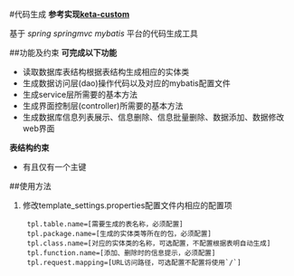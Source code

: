 #代码生成
**参考实现[keta-custom](mailto:ketayao@gmail.com)**

基于 *spring springmvc mybatis* 平台的代码生成工具

##功能及约束
**可完成以下功能**

* 读取数据库表结构根据表结构生成相应的实体类
* 生成数据访问层(dao)操作代码以及对应的mybatis配置文件
* 生成service层所需要的基本方法
* 生成界面控制层(controller)所需要的基本方法
* 生成数据库信息列表展示、信息删除、信息批量删除、数据添加、数据修改web界面

**表结构约束**

* 有且仅有一个主键

##使用方法
1. 修改template_settings.properties配置文件内相应的配置项

		tpl.table.name=[需要生成的表名称，必须配置]
		tpl.package.name=[生成的实体类等所在的包，必须配置]
		tpl.class.name=[对应的实体类的名称，可选配置，不配置根据表明自动生成]
		tpl.function.name=[添加、删除时的信息提示，必须配置]
		tpl.request.mapping=[URL访问路径，可选配置不配置将使用`/`]
